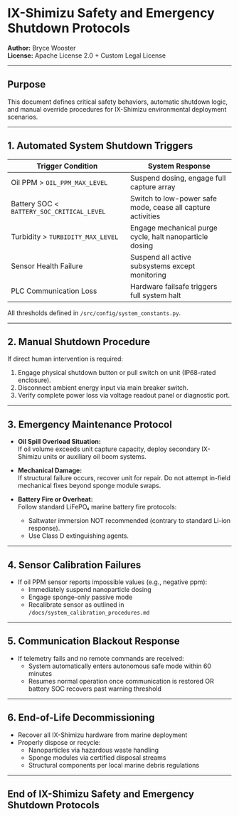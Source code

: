 # IX-Shimizu Safety and Emergency Shutdown Protocols

**Author:** Bryce Wooster  
**License:** Apache License 2.0 + Custom Legal License  

---

## Purpose

This document defines critical safety behaviors, automatic shutdown logic, and manual override procedures for IX-Shimizu environmental deployment scenarios.

---

## 1. Automated System Shutdown Triggers

| Trigger Condition           | System Response                  |
|----------------------------|----------------------------------|
| Oil PPM > `OIL_PPM_MAX_LEVEL` | Suspend dosing, engage full capture array |
| Battery SOC < `BATTERY_SOC_CRITICAL_LEVEL` | Switch to low-power safe mode, cease all capture activities |
| Turbidity > `TURBIDITY_MAX_LEVEL` | Engage mechanical purge cycle, halt nanoparticle dosing |
| Sensor Health Failure      | Suspend all active subsystems except monitoring |
| PLC Communication Loss     | Hardware failsafe triggers full system halt |

All thresholds defined in `/src/config/system_constants.py`.

---

## 2. Manual Shutdown Procedure

If direct human intervention is required:

1. Engage physical shutdown button or pull switch on unit (IP68-rated enclosure).
2. Disconnect ambient energy input via main breaker switch.
3. Verify complete power loss via voltage readout panel or diagnostic port.

---

## 3. Emergency Maintenance Protocol

- **Oil Spill Overload Situation:**  
  If oil volume exceeds unit capture capacity, deploy secondary IX-Shimizu units or auxiliary oil boom systems.

- **Mechanical Damage:**  
  If structural failure occurs, recover unit for repair. Do not attempt in-field mechanical fixes beyond sponge module swaps.

- **Battery Fire or Overheat:**  
  Follow standard LiFePO₄ marine battery fire protocols:
  - Saltwater immersion NOT recommended (contrary to standard Li-ion response).
  - Use Class D extinguishing agents.

---

## 4. Sensor Calibration Failures

- If oil PPM sensor reports impossible values (e.g., negative ppm):
  - Immediately suspend nanoparticle dosing
  - Engage sponge-only passive mode
  - Recalibrate sensor as outlined in `/docs/system_calibration_procedures.md`

---

## 5. Communication Blackout Response

- If telemetry fails and no remote commands are received:
  - System automatically enters autonomous safe mode within 60 minutes
  - Resumes normal operation once communication is restored OR battery SOC recovers past warning threshold

---

## 6. End-of-Life Decommissioning

- Recover all IX-Shimizu hardware from marine deployment
- Properly dispose or recycle:
  - Nanoparticles via hazardous waste handling
  - Sponge modules via certified disposal streams
  - Structural components per local marine debris regulations

---

## End of IX-Shimizu Safety and Emergency Shutdown Protocols

